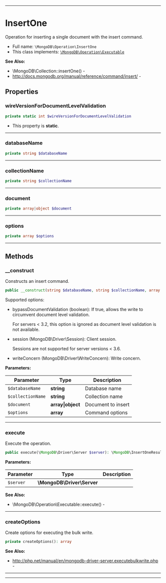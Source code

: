 ***

# InsertOne

Operation for inserting a single document with the insert command.

* Full name: `\MongoDB\Operation\InsertOne`
* This class implements:
  [`\MongoDB\Operation\Executable`](./Executable.md)

**See Also:**

* \MongoDB\Collection::insertOne() -
* http://docs.mongodb.org/manual/reference/command/insert/ -

## Properties

### wireVersionForDocumentLevelValidation

```php
private static int $wireVersionForDocumentLevelValidation
```

* This property is **static**.

***

### databaseName

```php
private string $databaseName
```

***

### collectionName

```php
private string $collectionName
```

***

### document

```php
private array|object $document
```

***

### options

```php
private array $options
```

***

## Methods

### __construct

Constructs an insert command.

```php
public __construct(string $databaseName, string $collectionName, array|object $document, array $options = []): mixed
```

Supported options:

* bypassDocumentValidation (boolean): If true, allows the write to circumvent document level validation.

  For servers < 3.2, this option is ignored as document level validation is not available.

* session (MongoDB\Driver\Session): Client session.

  Sessions are not supported for server versions < 3.6.

* writeConcern (MongoDB\Driver\WriteConcern): Write concern.

**Parameters:**

| Parameter | Type | Description |
|-----------|------|-------------|
| `$databaseName` | **string** | Database name |
| `$collectionName` | **string** | Collection name |
| `$document` | **array&#124;object** | Document to insert |
| `$options` | **array** | Command options |

***

### execute

Execute the operation.

```php
public execute(\MongoDB\Driver\Server $server): \MongoDB\InsertOneResult
```

**Parameters:**

| Parameter | Type | Description |
|-----------|------|-------------|
| `$server` | **\MongoDB\Driver\Server** |  |

**See Also:**

* \MongoDB\Operation\Executable::execute() -

***

### createOptions

Create options for executing the bulk write.

```php
private createOptions(): array
```

**See Also:**

* http://php.net/manual/en/mongodb-driver-server.executebulkwrite.php -

***


***

